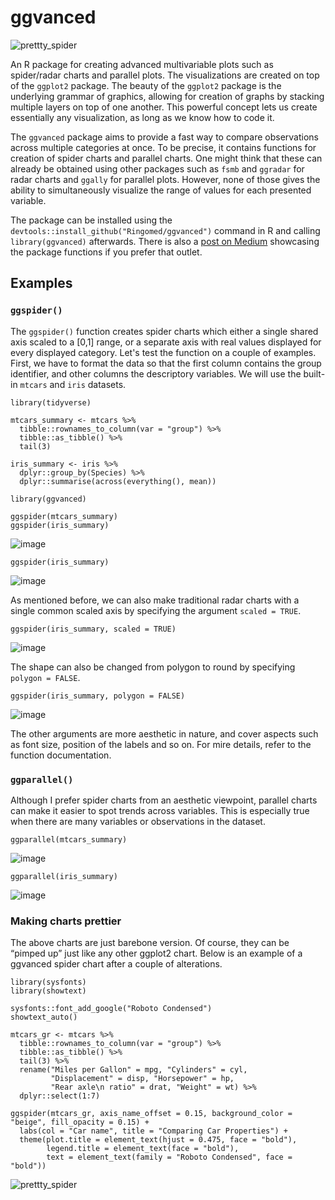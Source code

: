 # ggvanced

![prettty_spider](https://github.com/Ringomed/ggvanced/assets/60142390/e4f65828-dc98-4abc-8383-925e17614fd8)


An R package for creating advanced multivariable plots such as spider/radar charts and parallel plots. The visualizations are created on top of the `ggplot2` package. The beauty of the `ggplot2` package is the underlying grammar of graphics, allowing for creation of graphs by stacking multiple layers on top of one another. This powerful concept lets us create essentially any visualization, as long as we know how to code it.

The `ggvanced` package aims to provide a fast way to compare observations across multiple categories at once. To be precise, it contains functions for creation of spider charts and parallel charts. One might think that these can already be obtained using other packages such as `fsmb` and `ggradar` for radar charts and `ggally` for parallel plots. However, none of those gives the ability to simultaneously visualize the range of values for each presented variable.

The package can be installed using the `devtools::install_github("Ringomed/ggvanced")` command in R and calling `library(ggvanced)` afterwards. There is also a [post on Medium](https://medium.com/towards-data-science/ggvanced-a-package-for-generating-advanced-data-visualizations-on-top-of-the-ggplot2-package-2a935763a4b) showcasing the package functions if you prefer that outlet.

## Examples

### `ggspider()` 

The `ggspider()` function creates spider charts which either a single shared axis scaled to a [0,1] range, or a separate axis with real values displayed for every displayed category. Let's test the function on a couple of examples. First, we have to format the data so that the first column contains the group identifier, and other columns the descriptory variables. We will use the built-in `mtcars` and `iris` datasets.

```{r}
library(tidyverse)

mtcars_summary <- mtcars %>% 
  tibble::rownames_to_column(var = "group") %>%  
  tibble::as_tibble() %>% 
  tail(3)

iris_summary <- iris %>% 
  dplyr::group_by(Species) %>% 
  dplyr::summarise(across(everything(), mean))
```

```{r}
library(ggvanced)

ggspider(mtcars_summary)
ggspider(iris_summary)
```

![image](https://github.com/Ringomed/ggvanced/assets/60142390/ed0938de-4f31-4870-8a5d-b6da26f5e0fe)

```{r}
ggspider(iris_summary)
```

![image](https://github.com/Ringomed/ggvanced/assets/60142390/c9b64e16-32e9-4086-8b03-520c215196a0)


As mentioned before, we can also make traditional radar charts with a single common scaled axis by specifying the argument `scaled = TRUE`.

```{r}
ggspider(iris_summary, scaled = TRUE)
```
![image](https://github.com/Ringomed/ggvanced/assets/60142390/ee90eaa7-964d-46f4-970f-3cd583926ceb)

The shape can also be changed from polygon to round by specifying `polygon = FALSE`.

```{r}
ggspider(iris_summary, polygon = FALSE)
```
![image](https://github.com/Ringomed/ggvanced/assets/60142390/96069519-c062-4e8a-876a-98e082927a15)


The other arguments are more aesthetic in nature, and cover aspects such as font size, position of the labels and so on. For mire details, refer to the function documentation.

### `ggparallel()`

Although I prefer spider charts from an aesthetic viewpoint, parallel charts can make it easier to spot trends across variables. This is especially true when there are many variables or observations in the dataset.

```{r}
ggparallel(mtcars_summary)
```
![image](https://github.com/Ringomed/ggvanced/assets/60142390/7961a8bb-6344-41d6-9d63-610d05eef0b6)


```{r}
ggparallel(iris_summary)
```
![image](https://github.com/Ringomed/ggvanced/assets/60142390/86439275-edb4-4070-bbb5-e5450ec2d690)

### Making charts prettier

The above charts are just barebone version. Of course, they can be “pimped up” just like any other ggplot2 chart. Below is an example of a ggvanced spider chart after a couple of alterations.

```{r}
library(sysfonts)
library(showtext)

sysfonts::font_add_google("Roboto Condensed")
showtext_auto()

mtcars_gr <- mtcars %>%
  tibble::rownames_to_column(var = "group") %>%
  tibble::as_tibble() %>%
  tail(3) %>%
  rename("Miles per Gallon" = mpg, "Cylinders" = cyl,
         "Displacement" = disp, "Horsepower" = hp,
         "Rear axle\n ratio" = drat, "Weight" = wt) %>%
  dplyr::select(1:7)

ggspider(mtcars_gr, axis_name_offset = 0.15, background_color = "beige", fill_opacity = 0.15) +
  labs(col = "Car name", title = "Comparing Car Properties") +
  theme(plot.title = element_text(hjust = 0.475, face = "bold"),
        legend.title = element_text(face = "bold"),
        text = element_text(family = "Roboto Condensed", face = "bold"))
```

![prettty_spider](https://github.com/Ringomed/ggvanced/assets/60142390/e4f65828-dc98-4abc-8383-925e17614fd8)

